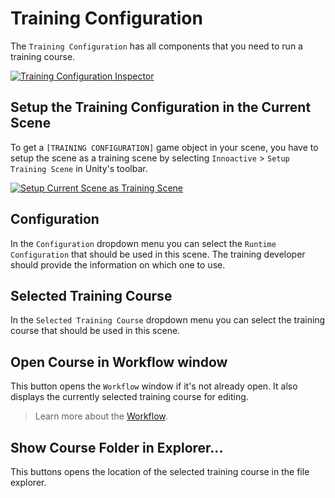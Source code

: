 # Training Configuration

The `Training Configuration` has all components that you need to run a training course.

[![Training Configuration Inspector](../images/training-configuration/configuration-inspector.png "")](../images/training-configuration/configuration-inspector.png)

## Setup the Training Configuration in the Current Scene

To get a `[TRAINING CONFIGURATION]` game object in your scene, you have to setup the scene as a training scene by selecting `Innoactive` > `Setup Training Scene` in Unity's toolbar.

[![Setup Current Scene as Training Scene](../images/training-configuration/setup-scene.png "")](../images/training-configuration/setup-scene.png)

## Configuration

In the `Configuration` dropdown menu you can select the `Runtime Configuration` that should be used in this scene. The training developer should provide the information on which one to use.

## Selected Training Course

In the `Selected Training Course` dropdown menu you can select the training course that should be used in this scene.

## Open Course in Workflow window

This button opens the `Workflow` window if it's not already open. It also displays the currently selected training course for editing.

> Learn more about the [Workflow](workflow-window.md).

## Show Course Folder in Explorer...

This buttons opens the location of the selected training course in the file explorer.
